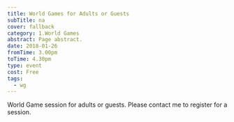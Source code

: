 ```yaml
---
title: World Games for Adults or Guests
subTitle: na
cover: fallback
category: 1.World Games
abstract: Page abstract.
date: 2018-01-26
fromTime: 3.00pm
toTime: 4.30pm
type: event
cost: Free
tags:
  - wg
---
```


World Game session for adults or guests. Please contact me to register for a session.

